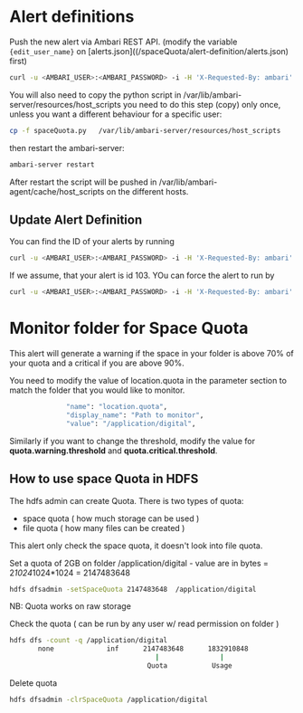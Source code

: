 # Alert definitions

Push the new alert via Ambari REST API. (modify the variable `{edit_user_name}` on [alerts.json]((/spaceQuota/alert-definition/alerts.json) first)

```sh
curl -u <AMBARI_USER>:<AMBARI_PASSWORD> -i -H 'X-Requested-By: ambari' -X POST -d @alerts.json http://<AMBARI_CLUSTER>:8080/api/v1/clusters/<CLUSTER_NAME>/alert_definitions
```
You will also need to copy the python script in /var/lib/ambari-server/resources/host_scripts 
you need to do this step (copy) only once, unless you want a different behaviour for a specific user:

```sh
cp -f spaceQuota.py   /var/lib/ambari-server/resources/host_scripts
```

then restart the ambari-server:

```sh
ambari-server restart
```

After restart the script will be pushed in /var/lib/ambari-agent/cache/host_scripts on the different hosts.

## Update Alert Definition

You can find the ID of your alerts by running
```sh
curl -u <AMBARI_USER>:<AMBARI_PASSWORD> -i -H 'X-Requested-By: ambari' -X GET http://<AMBARI_CLUSTER>:8080/api/v1/clusters/<CLUSTER_NAME>/alert_definitions
```

If we assume, that your alert is id 103. YOu can force the alert to run by
```sh
curl -u <AMBARI_USER>:<AMBARI_PASSWORD> -i -H 'X-Requested-By: ambari' -X PUT  http://<AMBARI_CLUSTER>:8080/api/v1/clusters/<CLUSTER_NAME>/alert_definitions/103?run_now=true
```


# Monitor folder for Space Quota

This alert will generate a warning if the space in your folder is above 70% of your quota and a critical if you are above 90%.

You need to modify the value of location.quota in the parameter section to match the folder that you would like to monitor.
```sh
              "name": "location.quota",
              "display_name": "Path to monitor",
              "value": "/application/digital",
```
Similarly if you want to change the threshold, modify the value for **quota.warning.threshold** and **quota.critical.threshold**.

## How to use space Quota in HDFS

The hdfs admin can create Quota. There is two types of quota: 
- space quota ( how much storage can be used )
- file quota ( how many files can be created )

This alert only check the space quota, it doesn't look into file quota.

Set a quota of 2GB on folder /application/digital - value are in bytes = 2*1024*1024*1024 = 2147483648
```sh
hdfs dfsadmin -setSpaceQuota 2147483648  /application/digital
```
NB: Quota works on raw storage

Check the quota ( can be run by any user w/ read permission on folder ) 
```sh
hdfs dfs -count -q /application/digital
       none             inf      2147483648      1832910848            1            1          104857600 /application/digital
                                    |               |
                                  Quota           Usage
```

Delete quota
```sh
hdfs dfsadmin -clrSpaceQuota /application/digital
```
